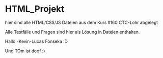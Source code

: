 # HTML_Projekt
hier sind alle HTML/CSS/JS Dateien aus dem Kurs #160 CTC-Lohr abgelegt

Alle Testfälle und Fragen sind hier als Lösung in Dateien enthalten.

Hallo -Kevin-Lucas Fonseka :D

Und TOm ist doof :)


